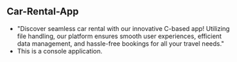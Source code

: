 ## Car-Rental-App

- "Discover seamless car rental with our innovative C-based app! Utilizing file handling, our platform ensures smooth user experiences, efficient data management,
  and hassle-free bookings for all your travel needs."
- This is a console application.
